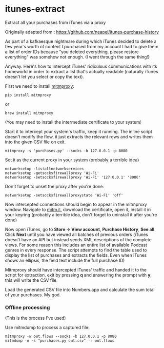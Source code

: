# itunes-extract
Extract all your purchases from iTunes via a proxy

Originally adapted from : https://github.com/neapel/itunes-purchase-history

As part of a kafkaesque nightmare during which iTunes decided to delete a few year's worth of content I purchased from my account I had to give them a list of order IDs because "you deleted everything, please restore everything" was somehow not enough. (I went through the same thing!)

Anyway. Here's how to intercept iTunes' ridiculous communications with its homeworld in order to extract a list that's actually readable (naturally iTunes doesn't let you select or copy the text).

First we need to install [mitmproxy](http://mitmproxy.org/doc):

```
pip install mitmproxy
```
or
```
brew install mitmproxy
```

(You may need to install the intermediate certificate to your system)

Start it to intercept your system's traffic, keep it running. The inline script doesn't modify the flow, it just extracts the relevant rows and writes them into the given CSV file on exit.

```
mitmproxy -s 'purchases.py' --socks -b 127.0.0.1 -p 8080
```

Set it as the current proxy in your system (probably a terrible idea)

```
networksetup -listallnetworkservices
networksetup -getsocksfirewallproxy 'Wi-Fi'
networksetup -setsocksfirewallproxy 'Wi-Fi' '127.0.0.1' '8080'
```

Don't forget to unset the proxy after you're done:

```
networksetup -setsocksfirewallproxystate 'Wi-Fi' 'off'
```

Now intercepted connections should begin to appear in the mitmproxy window. Navigate to [mitm.it](http://mitm.it), download the certificate, open it, install it in your keyring (probably a terrible idea, don't forget to uninstall it after you're done)

Now open iTunes, go to **Store → View account**, **Purchase History**, **See all**. Click **Next** until you have viewed all batches of previous orders (iTunes doesn't have an API but instead sends XML descriptions of the complete views. For some reason this includes an entire list of available Podcast genres in every response. The script attempts to find the table used to display the list of purchases and extracts the fields. Even when iTunes shows an ellipsis, the field text include the full purchase ID) 

Mitmproxy should have intercepted iTunes' traffic and handed it to the script for extraction, exit by pressing **q** and answering the prompt with **y**, this will write the CSV file.

Load the generated CSV file into Numbers.app and calculate the sum total of your purchases. My god.


### Offline processing

(This is the process I've used)

Use mitmdump to process a captured file:

```
mitmproxy -w out.flows --socks -b 127.0.0.1 -p 8080
mitmdump -n -s "purchases.py out.csv" -r out.flows
```